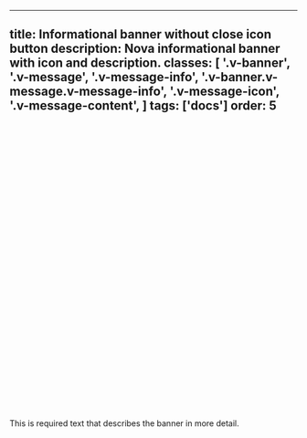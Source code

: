 <!--
 *              Copyright (c) 2025 Visa, Inc.
 *
 * Licensed under the Apache License, Version 2.0 (the "License");
 * you may not use this file except in compliance with the License.
 * You may obtain a copy of the License at
 *
 *         http://www.apache.org/licenses/LICENSE-2.0
 *
 * Unless required by applicable law or agreed to in writing, software
 * distributed under the License is distributed on an "AS IS" BASIS,
 * WITHOUT WARRANTIES OR CONDITIONS OF ANY KIND, either express or implied.
 * See the License for the specific language governing permissions and
 * limitations under the License.
 *
 -->
---
title: Informational banner without close icon button
description: Nova informational banner with icon and description.
classes:
  [
    '.v-banner',
    '.v-message',
    '.v-message-info',
    '.v-banner.v-message.v-message-info',
    '.v-message-icon',
    '.v-message-content',
  ]
tags: ['docs']
order: 5
---

<div class="v-message v-message-info v-banner">
  <svg aria-hidden="true" class="v-icon v-icon-visa v-icon-low v-message-icon" focusable="false" viewbox="0 0 24 24">
    <use href="#visa-information-low">
    </use>
  </svg>
  <div class="v-message-content v-pl-2 v-pb-2">
    <p>
      This is required text that describes the banner in more detail.
    </p>
  </div>
</div>
